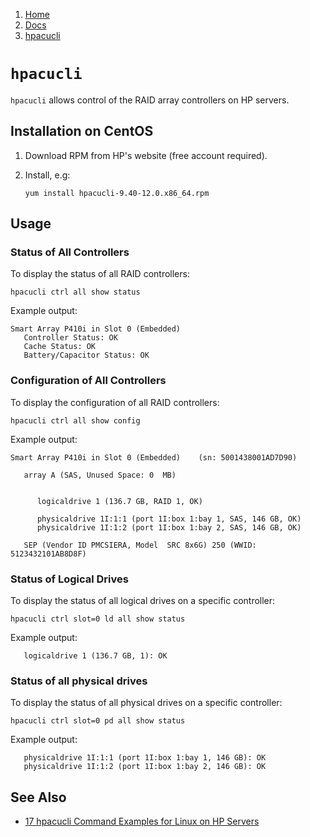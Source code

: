 <!-- -
Title: hpacucli
Description: HP RAID Array Configuration Linux Utilitys
First Published: 2013-12-02
Last Updated: 2014-07-23
- -->

<ol class="breadcrumb" itemprop="breadcrumb">
	<li><a href="/">Home</a></li>
	<li><a href="/docs/">Docs</a></li>
	<li><a href="/docs/hpacucli.html">hpacucli</a></li>
</ol>

`hpacucli`
==========

`hpacucli` allows control of the RAID array controllers on HP servers.

Installation on CentOS
----------------------

1.  Download RPM from HP's website (free account required).
2.  Install, e.g:

        yum install hpacucli-9.40-12.0.x86_64.rpm

Usage
-----

### Status of All Controllers ###

To display the status of all RAID controllers:

    hpacucli ctrl all show status

Example output:

    Smart Array P410i in Slot 0 (Embedded)
       Controller Status: OK
       Cache Status: OK
       Battery/Capacitor Status: OK

### Configuration of All Controllers ###

To display the configuration of all RAID controllers:

    hpacucli ctrl all show config

Example output:

    Smart Array P410i in Slot 0 (Embedded)    (sn: 5001438001AD7D90)
     
       array A (SAS, Unused Space: 0  MB)
     
     
          logicaldrive 1 (136.7 GB, RAID 1, OK)
     
          physicaldrive 1I:1:1 (port 1I:box 1:bay 1, SAS, 146 GB, OK)
          physicaldrive 1I:1:2 (port 1I:box 1:bay 2, SAS, 146 GB, OK)
     
       SEP (Vendor ID PMCSIERA, Model  SRC 8x6G) 250 (WWID: 5123432101AB8D8F)

### Status of Logical Drives ###

To display the status of all logical drives on a specific controller:

    hpacucli ctrl slot=0 ld all show status

Example output:

       logicaldrive 1 (136.7 GB, 1): OK

### Status of all physical drives ###

To display the status of all physical drives on a specific controller:

    hpacucli ctrl slot=0 pd all show status

Example output:

       physicaldrive 1I:1:1 (port 1I:box 1:bay 1, 146 GB): OK
       physicaldrive 1I:1:2 (port 1I:box 1:bay 2, 146 GB): OK

See Also
--------

*   [17 hpacucli Command Examples for Linux on HP Servers](http://www.thegeekstuff.com/2014/07/hpacucli-examples/)
